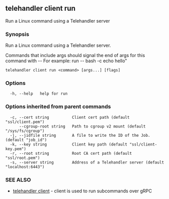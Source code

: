 ## telehandler client run

Run a Linux command using a Telehandler server

### Synopsis

Run a Linux command using a Telehandler server.
	
Commands that include args should signal the end of args for this command with --
For example: run -- bash -c echo hello"

```
telehandler client run <command> [args...] [flags]
```

### Options

```
  -h, --help   help for run
```

### Options inherited from parent commands

```
  -c, --cert string          Client cert path (default "ssl/client.pem")
      --cgroup-root string   Path to cgroup v2 mount (default "/sys/fs/cgroup")
  -j, --jidfile string       A file to write the ID of the Job. (default "job_id")
  -k, --key string           Client key path (default "ssl/client-key.pem")
  -r, --root string          Root CA cert path (default "ssl/root.pem")
  -s, --server string        Address of a Telehandler server (default "localhost:6443")
```

### SEE ALSO

* [telehandler client](telehandler_client.md)	 - client is used to run subcommands over gRPC

